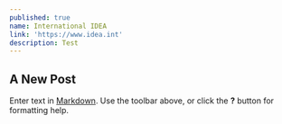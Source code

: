 ```yaml
---
published: true
name: International IDEA
link: 'https://www.idea.int'
description: Test
---
```

## A New Post

Enter text in [Markdown](http://daringfireball.net/projects/markdown/). Use the toolbar above, or click the **?** button for formatting help.

